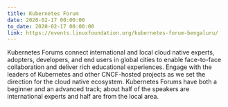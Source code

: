 ```yaml
---
title: Kubernetes Forum
date: 2020-02-17 00:00:00
to_date: 2020-02-17 00:00:00
link: https://events.linuxfoundation.org/kubernetes-forum-bengaluru/
---
```


Kubernetes Forums connect international and local cloud native experts, adopters, developers, and end users in global cities to enable face-to-face collaboration and deliver rich educational experiences. Engage with the leaders of Kubernetes and other CNCF-hosted projects as we set the direction for the cloud native ecosystem. Kubernetes Forums have both a beginner and an advanced track; about half of the speakers are international experts and half are from the local area.
